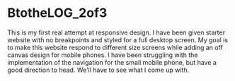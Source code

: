 # BtotheLOG_2of3
  This is my first real attempt at responsive design.  I have been given starter website with no breakpoints and styled for a full desktop screen. My goal is to make this website respond to different size screens while adding an off canvas design for mobile phones. I have been struggling with the implementation of the navigation for the small mobile phone, but have a good direction to head.  We'll have to see what I come up with.
